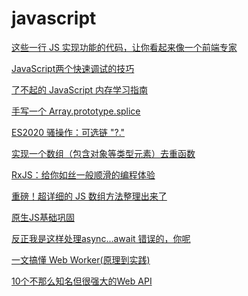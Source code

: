 # javascript

[这些一行 JS 实现功能的代码，让你看起来像一个前端专家](https://mp.weixin.qq.com/s/1hPzg1P2YrZZhWo4lSn_Jg)

[JavaScript两个快速调试的技巧](https://mp.weixin.qq.com/s/GcoQj_M9kI-RRgzbCqyMzQ)

[了不起的 JavaScript 内存学习指南](https://mp.weixin.qq.com/s/9yibACTP1sTAn16jeWueOQ)

[手写一个 Array.prototype.splice](https://mp.weixin.qq.com/s/wJhr1BufXNnfmCwCjLuaMw)

[ES2020 骚操作：可选链 "?."](https://mp.weixin.qq.com/s/jfUE86cOnedeHCFgpCaTMA)

[实现一个数组（包含对象等类型元素）去重函数](https://mp.weixin.qq.com/s/UAnAMDMt2dAsYMFXYn5G9Q)

[RxJS：给你如丝一般顺滑的编程体验](https://mp.weixin.qq.com/s/KaLjNOAOW7OY0TvMVL3q3g)

[重磅！超详细的 JS 数组方法整理出来了](https://mp.weixin.qq.com/s/66LpzgXqzNEm7T8Nqta8Qg)

[原生JS基础巩固](https://mp.weixin.qq.com/s/wErTKOOdSEbGNNXtJE_xOw)

[反正我是这样处理async...await 错误的，你呢](https://mp.weixin.qq.com/s?__biz=MzIyNjUxNjMxOA==&mid=2247491263&idx=1&sn=13c39e43011ec8324895671ed0398b8e&chksm=e86e128edf199b98335411944a354c420b0a6320c399aa89be83122c24f7555cd9b93732e87f&mpshare=1&scene=24&srcid=0109fleubCzKyUVpxKQ7pPyI&sharer_sharetime=1610199844271&sharer_shareid=18af4598a510ab1911de864d55f65d3a&key=e5a6f4840bcd614ceb3f739bc528840d4a466bbf3ff8abf55b0c01f842c9b9d5b69923fc2ff3464d46ec0bb20ee6574f968e0086ac371bbb80a77e7b4c60f86e8814b5645f1236b5d608a8ea0fa712b6c3846ceeea8b224053d1e5dcd7bf6be156ce287c2fef347275cba77efa0b0211b84817172f14ba8eec48e401f0215beb&ascene=14&uin=Mzc2MjkyMjk0MQ%3D%3D&devicetype=Windows+10+x64&version=6300002f&lang=zh_CN&exportkey=AwGmGCAGfgikKwhwNnewy%2FA%3D&pass_ticket=uG0ITW7VbQre912sCs3w03oa5DNRIG3UHrL1%2FYIYsorCPizXQjGGAVEkkNHwDWci&wx_header=0)

[一文搞懂 Web Worker(原理到实践)](https://mp.weixin.qq.com/s?__biz=MzUxNzk1MjQ0Ng==&mid=2247489665&idx=1&sn=d2f4603cd1fc31d92a40cdc8ebefe916&chksm=f9911e50cee69746fc837fc4140a06a66a7563266ed0c81fc6779a2937796af15cca4c634fb4&mpshare=1&scene=24&srcid=0105QESxSFhUXtdRDn4EK3u3&sharer_sharetime=1609838123874&sharer_shareid=18af4598a510ab1911de864d55f65d3a&key=3712d248eda753bf821a2469bfc663faf67438c7ef4190a4360b588a5d768286e79afe936c8049b30ba80ede614c8b4668142e911b3d37ee1712bc6747495d89d57bc5cd2c326711416834729f0f748ed0bae2c74c10efc86d4079cdc825b1c15c776f389cee851e4fb33d875d5c78f0c62c236db6aca1b00207609b6f581c25&ascene=14&uin=Mzc2MjkyMjk0MQ%3D%3D&devicetype=Windows+10+x64&version=6300002f&lang=zh_CN&exportkey=AzNWmXqXYvi8ZESmH0cjd2E%3D&pass_ticket=uG0ITW7VbQre912sCs3w03oa5DNRIG3UHrL1%2FYIYsorCPizXQjGGAVEkkNHwDWci&wx_header=0)

[10个不那么知名但很强大的Web API](https://mp.weixin.qq.com/s?__biz=MzIyMDkwODczNw==&mid=2247493908&idx=1&sn=b51135cb9f5ebd7ac5e4d46718b561d1&chksm=97c674baa0b1fdac706369cbfc5e0ae050de8fb7a23dedfd5f4a3eefddf579c398f41264b74a&mpshare=1&scene=24&srcid=0109e5rv9PcASpYQga132B6H&sharer_sharetime=1610159608846&sharer_shareid=18af4598a510ab1911de864d55f65d3a&key=e5a6f4840bcd614c3dea821669dcb2f29fde535b4907aac2898446836a58066f2d94b0918577957795bb5b1bd741e2edb8ea1545d016f47201bb0bdc5c5d366083040ebc11384d6c7958b88e80550034a102c64374f00cd4288b346646e010e7d737d01ed16c581f7f0e57c3c618d71765a25535974aa27595dcb01eb3a516c1&ascene=14&uin=Mzc2MjkyMjk0MQ%3D%3D&devicetype=Windows+10+x64&version=6300002f&lang=zh_CN&exportkey=A%2BdLRb997hkvTjsFk9lDmD4%3D&pass_ticket=uG0ITW7VbQre912sCs3w03oa5DNRIG3UHrL1%2FYIYsorCPizXQjGGAVEkkNHwDWci&wx_header=0)
